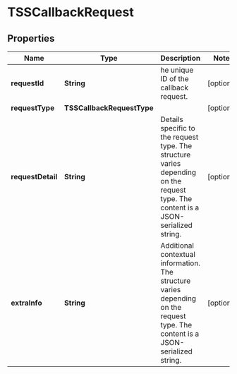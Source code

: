 

# TSSCallbackRequest


## Properties

| Name | Type | Description | Notes |
|------------ | ------------- | ------------- | -------------|
|**requestId** | **String** | he unique ID of the callback request. |  [optional] |
|**requestType** | **TSSCallbackRequestType** |  |  [optional] |
|**requestDetail** | **String** | Details specific to the request type. The structure varies depending on the request type.  The content is a JSON-serialized string. |  [optional] |
|**extraInfo** | **String** | Additional contextual information.  The structure varies depending on the request type. The content is a JSON-serialized string. |  [optional] |



